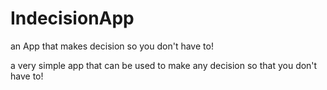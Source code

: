 # IndecisionApp
an App that makes decision so you don't have to!

a very simple app that can be used to make any decision so that you don't have to!
